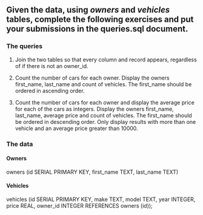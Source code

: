 ## Given the data, using **_owners_ and _vehicles_ tables**, complete the following exercises and put your submissions in the **queries.sql** document. 

### The queries
1. Join the two tables so that every column and record appears, regardless of if there is not an owner_id.

2. Count the number of cars for each owner. Display the owners first_name, last_name and count of vehicles. The first_name should be ordered in ascending order.

3. Count the number of cars for each owner and display the average price for each of the cars as integers. Display the owners first_name, last_name, average price and count of vehicles. The first_name should be ordered in descending order. Only display results with more than one vehicle and an average price greater than 10000.

### The data

#### Owners

owners (id SERIAL PRIMARY KEY, first_name TEXT, last_name TEXT)

#### Vehicles

vehicles (id SERIAL PRIMARY KEY, make TEXT, model TEXT, year INTEGER, price REAL, owner_id INTEGER REFERENCES owners (id));